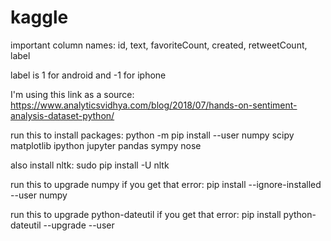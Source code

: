 # kaggle

important column names:
id, text, favoriteCount, created, retweetCount, label

label is 1 for android and -1 for iphone

I'm using this link as a source:
https://www.analyticsvidhya.com/blog/2018/07/hands-on-sentiment-analysis-dataset-python/

run this to install packages:
python -m pip install --user numpy scipy matplotlib ipython jupyter pandas sympy nose

also install nltk:
sudo pip install -U nltk

run this to upgrade numpy if you get that error:
pip install --ignore-installed --user numpy

run this to upgrade python-dateutil if you get that error:
pip install python-dateutil --upgrade --user

